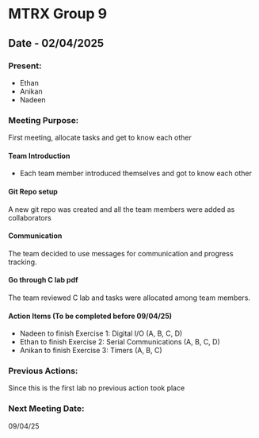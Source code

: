 # MTRX Group 9

##  Date - 02/04/2025
### Present:
- Ethan
- Anikan
- Nadeen

### Meeting Purpose:
First meeting, allocate tasks and get to know each other
  
#### Team Introduction
- Each team member introduced themselves and got to know each other

#### Git Repo setup
A new git repo was created and all the team members were added as collaborators 

#### Communication 
The team decided to use messages for communication and progress tracking.
  
#### Go through C lab pdf
The team reviewed C lab and tasks were allocated among team members.
  
#### Action Items (To be completed before 09/04/25)
- Nadeen to finish Exercise 1: Digital I/O (A, B, C, D)
- Ethan to finish Exercise 2: Serial Communications (A, B, C, D)
- Anikan to finish Exercise 3: Timers (A, B, C)
  
### Previous Actions:
 Since this is the first lab no previous action took place

### Next Meeting Date:
09/04/25
